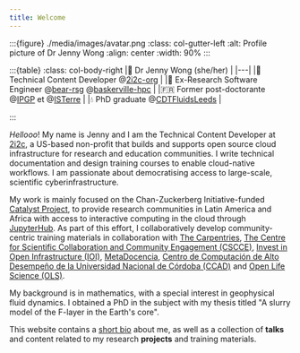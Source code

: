 ```yaml
---
title: Welcome
---
```


:::{figure} ./media/images/avatar.png
:class: col-gutter-left
:alt: Profile picture of Dr Jenny Wong
:align: center
:width: 90%
:::

:::{table}
:class: col-body-right
|👋 Dr Jenny Wong (she/her) |
|---|
|📖 Technical Content Developer @[2i2c-org](https://2i2c.org/) |
|🐻 Ex-Research Software Engineer @[bear-rsg](https://github.com/bear-rsg) @[baskerville-hpc](https://github.com/baskerville-hpc) |
|🇫🇷 Former post-doctorante @[IPGP](https://github.com/IPGP) et @[ISTerre](https://www.isterre.fr/) |
|💧 PhD graduate @[CDTFluidsLeeds](https://fluid-dynamics.leeds.ac.uk/) |

:::

_Hellooo_! My name is Jenny and I am the Technical Content Developer at [2i2c](https://2i2c.org/), a US-based non-profit that builds and supports open source cloud infrastructure for research and education communities. I write technical documentation and design training courses to enable cloud-native workflows. I am passionate about democratising access to large-scale, scientific cyberinfrastructure.

My work is mainly focused on the Chan-Zuckerberg Initiative-funded [Catalyst Project](https://czi-catalystproject.github.io/catalyst-project/), to provide research communities in Latin America and Africa with access to interactive computing in the cloud through [JupyterHub](https://jupyter.org/hub). As part of this effort, I collaboratively develop community-centric training materials in collaboration with [The Carpentries](https://carpentries.org/), [The Centre for Scientific Collaboration and Community Engagement (CSCCE)](https://www.cscce.org/), [Invest in Open Infrastructure (IOI)](http://investinopen.org/), [MetaDocencia](http://metadocencia.org/), [Centro de Computación de Alto Desempeño de la Universidad Nacional de Córdoba (CCAD)](https://www.google.com/url?sa=t&source=web&rct=j&opi=89978449&url=https://ccad.unc.edu.ar/&ved=2ahUKEwi0ptCq0aSIAxWkT0EAHTPMEaQQFnoECDAQAQ&usg=AOvVaw3MoIOKfOoQnvEuTOxAtRrM) and [Open Life Science (OLS)](https://openlifesci.org/).

My background is in mathematics, with a special interest in geophysical fluid dynamics. I obtained a PhD in the subject with my thesis titled "A slurry model of the F-layer in the Earth's core".

This website contains a [short bio](about.md) about me, as well as a collection of **talks** and content related to my research **projects** and training materials.
